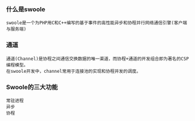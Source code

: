 ### 什么是swoole
    swoole是一个为PHP用C和C++编写的基于事件的高性能异步和协程并行网络通信引擎(客户端与服务端)
    
### 通道
    通道(Channel)是协程之间通信交换数据的唯一渠道，而协程+通道的开发组合即为著名的CSP编程模型。
    在swoole开发中，channel常用于连接池的实现和协程并发的调度。
    
### Swoole的三大功能
    常驻进程
    异步
    协程